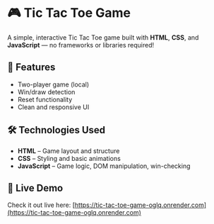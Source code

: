 # 🎮 Tic Tac Toe Game

A simple, interactive Tic Tac Toe game built with **HTML**, **CSS**, and **JavaScript** — no frameworks or libraries required!

## 🧠 Features

- Two-player game (local)
- Win/draw detection
- Reset functionality
- Clean and responsive UI

## 🛠️ Technologies Used

- **HTML** – Game layout and structure
- **CSS** – Styling and basic animations
- **JavaScript** – Game logic, DOM manipulation, win-checking

## 🚀 Live Demo

Check it out live here: [https://tic-tac-toe-game-oglq.onrender.com](https://tic-tac-toe-game-oglq.onrender.com)